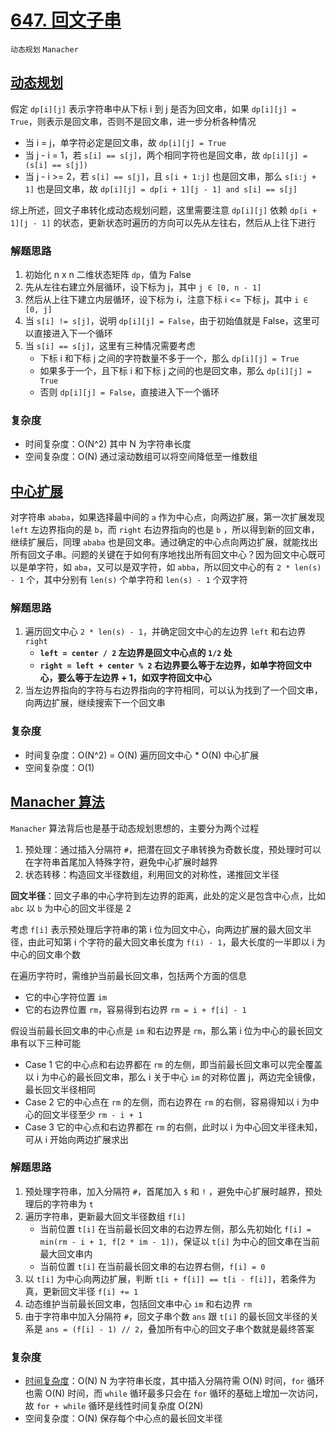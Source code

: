 # [647. 回文子串](https://leetcode-cn.com/problems/palindromic-substrings/solution/hui-wen-zi-chuan-by-leetcode-solution/)

`动态规划` `Manacher`

## [动态规划](https://leetcode-cn.com/problems/palindromic-substrings/solution/shu-ju-jie-gou-he-suan-fa-dong-tai-gui-h-3bms/)

假定 `dp[i][j]` 表示字符串中从下标 i 到 j 是否为回文串，如果 `dp[i][j] = True`，则表示是回文串，否则不是回文串，进一步分析各种情况

- 当 i = j，单字符必定是回文串，故 `dp[i][j] = True`
- 当 j - i = 1，若 `s[i] == s[j]`，两个相同字符也是回文串，故 `dp[i][j] = (s[i] == s[j])`
- 当 j - i >= 2，若 `s[i] == s[j]`，且 `s[i + 1:j]` 也是回文串，那么 `s[i:j + 1]` 也是回文串，故 `dp[i][j] = dp[i + 1][j - 1] and s[i] == s[j]`

综上所述，回文子串转化成动态规划问题，这里需要注意 `dp[i][j]` 依赖 `dp[i + 1][j - 1]` 的状态，更新状态时遍历的方向可以先从左往右，然后从上往下进行

### 解题思路

1. 初始化 n x n 二维状态矩阵 `dp`，值为 False
2. 先从左往右建立外层循环，设下标为 j，其中 `j ∈ [0, n - 1]`
3. 然后从上往下建立内层循环，设下标为 i，注意下标 i <= 下标 j，其中 `i ∈ [0, j]`
4. 当 `s[i] != s[j]`，说明 `dp[i][j] = False`，由于初始值就是 False，这里可以直接进入下一个循环
5. 当 `s[i] == s[j]`，这里有三种情况需要考虑
    - 下标 i 和下标 j 之间的字符数量不多于一个，那么 `dp[i][j] = True`
    - 如果多于一个，且下标 i 和下标 j 之间的也是回文串，那么 `dp[i][j] = True`
    - 否则 `dp[i][j] = False`，直接进入下一个循环

### 复杂度

- 时间复杂度：O(N^2) 其中 N 为字符串长度
- 空间复杂度：O(N) 通过滚动数组可以将空间降低至一维数组

## [中心扩展](https://leetcode-cn.com/problems/palindromic-substrings/solution/liang-dao-hui-wen-zi-chuan-de-jie-fa-xiang-jie-zho/)

对字符串 `ababa`，如果选择最中间的 `a` 作为中心点，向两边扩展，第一次扩展发现 `left` 左边界指向的是 `b`，而  `right` 右边界指向的也是 `b` ，所以得到新的回文串，继续扩展后，同理 `ababa`
也是回文串。通过确定的中心点向两边扩展，就能找出所有回文子串。问题的关键在于如何有序地找出所有回文中心？因为回文中心既可以是单字符，如 `aba`，又可以是双字符，如 `abba`，所以回文中心的有 `2 * len(s) - 1` 个，其中分别有 `len(s)` 个单字符和 `len(s) - 1` 个双字符

### 解题思路

1. 遍历回文中心 `2 * len(s) - 1`，并确定回文中心的左边界  `left` 和右边界 `right`
    - **`left = center / 2` 左边界是回文中心点的 `1/2` 处**
    - **`right = left + center % 2` 右边界要么等于左边界，如单字符回文中心，要么等于左边界 + 1，如双字符回文中心**
2. 当左边界指向的字符与右边界指向的字符相同，可以认为找到了一个回文串，向两边扩展，继续搜索下一个回文串

### 复杂度

- 时间复杂度：O(N^2)  = O(N) 遍历回文中心 * O(N) 中心扩展
- 空间复杂度：O(1)

## [Manacher 算法](https://writings.sh/post/algorithm-longest-palindromic-substring#manacher-方法)

`Manacher` 算法背后也是基于动态规划思想的，主要分为两个过程

1. 预处理：通过插入分隔符 `#`，把潜在回文子串转换为奇数长度，预处理时可以在字符串首尾加入特殊字符，避免中心扩展时越界
2. 状态转移：构造回文半径数组，利用回文的对称性，递推回文半径

**回文半径**：回文子串的中心字符到左边界的距离，此处的定义是包含中心点，比如 `abc` 以 `b` 为中心的回文半径是 2

考虑 `f[i]` 表示预处理后字符串的第 i 位为回文中心，向两边扩展的最大回文半径，由此可知第 i 个字符的最大回文串长度为 `f(i) - 1`，最大长度的一半即以 i 为中心的回文串个数

在遍历字符时，需维护当前最长回文串，包括两个方面的信息

- 它的中心字符位置 `im`
- 它的右边界位置 `rm`，容易得到右边界 `rm = i + f[i] - 1`

假设当前最长回文串的中心点是 `im` 和右边界是 `rm`，那么第 i 位为中心的最长回文串有以下三种可能

- Case 1 它的中心点和右边界都在 `rm` 的左侧，即当前最长回文串可以完全覆盖以 i 为中心的最长回文串，那么 i 关于中心 `im` 的对称位置 j，两边完全镜像，最长回文半径相同
- Case 2 它的中心点在 `rm` 的左侧，而右边界在 `rm` 的右侧，容易得知以 i 为中心的回文半径至少 `rm - i + 1`
- Case 3 它的中心点和右边界都在 `rm` 的右侧，此时以 i 为中心回文半径未知，可从 i 开始向两边扩展求出

### 解题思路

1. 预处理字符串，加入分隔符 `#`，首尾加入 `$` 和 `!` ，避免中心扩展时越界，预处理后的字符串为 `t`
2. 遍历字符串，更新最大回文半径数组 `f[i]`
    - 当前位置 `t[i]` 在当前最长回文串的右边界左侧，那么先初始化 `f[i] = min(rm - i + 1, f[2 * im - 1])`，保证以 `t[i]` 为中心的回文串在当前最大回文串内
    - 当前位置 `t[i]` 在当前最长回文串的右边界右侧，`f[i] = 0`
3. 以 `t[i]` 为中心向两边扩展，判断 `t[i + f[i]] == t[i - f[i]]`，若条件为真，更新回文半径 `f[i] += 1`
4. 动态维护当前最长回文串，包括回文串中心 `im` 和右边界 `rm`
5. 由于字符串中加入分隔符 `#`，回文子串个数 `ans` 跟  `t[i]` 的最长回文半径的关系是 `ans = (f[i] - 1) // 2`，叠加所有中心的回文子串个数就是最终答案

### 复杂度

- [时间复杂度](https://www.zhihu.com/question/30226229)：O(N) N 为字符串长度，其中插入分隔符需 O(N) 时间，`for` 循环也需 O(N) 时间，而 `while` 循环最多只会在 `for` 循环的基础上增加一次访问，故 `for + while` 循环是线性时间复杂度 O(2N)
- 空间复杂度：O(N) 保存每个中心点的最长回文半径

